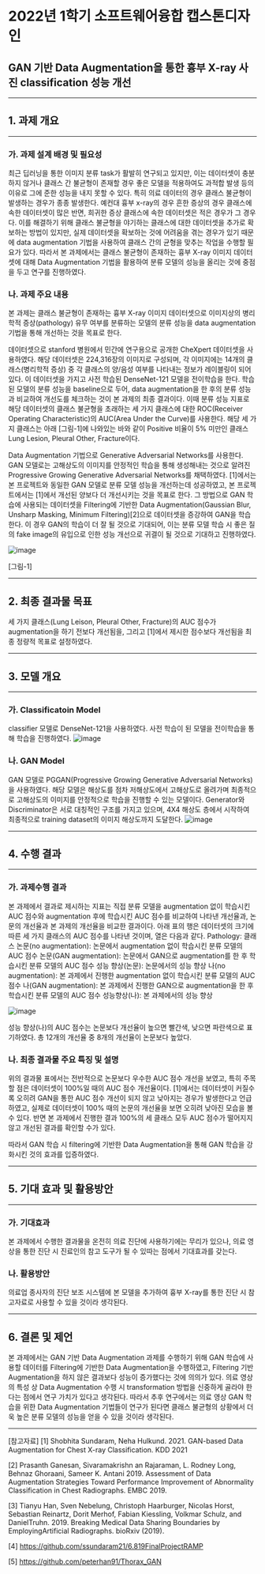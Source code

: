# 2022년 1학기 소프트웨어융합 캡스톤디자인
## GAN 기반 Data Augmentation을 통한 흉부 X-ray 사진 classification 성능 개선
---
## 1. 과제 개요
---
### 가. 과제 설계 배경 및 필요성
 최근 딥러닝을 통한 이미지 분류 task가 활발히 연구되고 있지만, 이는 데이터셋이 충분하지 않거나 클래스 간 불균형이 존재할 경우 좋은 모델을 적용하여도 과적합 발생 등의 이유로 그에 준한 성능을 내지 못할 수 있다. 특히 의료 데이터의 경우 클래스 불균형이 발생하는 경우가 종종 발생한다. 예컨대 흉부 x-ray의 경우 흔한 증상의 경우 클래스에 속한 데이터셋이 많은 반면, 희귀한 증상 클래스에 속한 데이터셋은 적은 경우가 그 경우다. 이를 해결하기 위해 클래스 불균형을 야기하는 클래스에 대한 데이터셋을 추가로 확보하는 방법이 있지만, 실제 데이터셋을 확보하는 것에 어려움을 겪는 경우가 있기 때문에 data augmentation 기법을 사용하여 클래스 간의 균형을 맞추는 작업을 수행할 필요가 있다. 따라서 본 과제에서는 클래스 불균형이 존재하는 흉부 X-ray 이미지 데이터셋에 대해 Data Augmentation 기법을 활용하여 분류 모델의 성능을 올리는 것에 중점을 두고 연구를 진행하였다.
 
### 나. 과제 주요 내용

  본 과제는 클래스 불균형이 존재하는 흉부 X-ray 이미지 데이터셋으로 이미지상의 병리학적 증상(pathology) 유무 여부를 분류하는 모델의 분류 성능을 data augmentation 기법을 통해 개선하는 것을 목표로 한다. 
 
 데이터셋으로 stanford 병원에서 민간에 연구용으로 공개한 CheXpert 데이터셋을 사용하였다. 해당 데이터셋은 224,316장의 이미지로 구성되며, 각 이미지에는 14개의 클래스(병리학적 증상) 중 각 클래스의 양/음성 여부를 나타내는 정보가 레이블링이 되어 있다. 이 데이터셋을 가지고 사전 학습된 DenseNet-121 모델을 전이학습을 한다. 학습된 모델의 분류 성능을 baseline으로 두어, data augmentation을 한 후의 분류 성능과 비교하여 개선도를 체크하는 것이 본 과제의 최종 결과이다. 이때 분류 성능 지표로 해당 데이터셋의 클래스 불균형을 초래하는 세 가지 클래스에 대한 ROC(Receiver Operating Characteristic)의 AUC(Area Under the Curve)를 사용한다. 해당 세 가지 클래스는 아래 [그림-1]에 나와있는 바와 같이 Positive 비율이 5% 미만인 클래스 Lung Lesion, Pleural Other, Fracture이다. 
 
 Data Augmentation 기법으로 Generative Adversarial Networks를 사용한다. GAN 모델로는 고해상도의 이미지를 안정적인 학습을 통해 생성해내는 것으로 알려진 Progressive Growing Generative Adversarial Networks를 채택하였다. [1]에서는 본 프로젝트와 동일한 GAN 모델로 분류 모델 성능을 개선하는데 성공하였고, 본 프로젝트에서는 [1]에서 개선된 양보다 더 개선시키는 것을 목표로 한다. 그 방법으로 GAN 학습에 사용되는 데이터셋을 Filtering에 기반한 Data Augmentation(Gaussian Blur, Unsharp Masking, Minimum Filtering)[2]으로 데이터셋을 증강하여 GAN을 학습한다. 이 경우 GAN의 학습이 더 잘 될 것으로 기대되어, 이는 분류 모델 학습 시 좋은 질의 fake image의 유입으로 인한 성능 개선으로 귀결이 될 것으로 기대하고 진행하였다. 
 
![image](https://user-images.githubusercontent.com/52408669/174017250-2dbee843-0bf5-46c4-97b2-3d27df6b5f2d.png)


[그림-1]


---
## 2. 최종 결과물 목표

  세 가지 클래스(Lung Leison, Pleural Other, Fracture)의 AUC 점수가 augmentation을 하기 전보다 개선됨을, 그리고 [1]에서 제시한 점수보다 개선됨을 최종 정량적 목표로 설정하였다. 
  
 
---
## 3. 모델 개요
---
### 가. Classificatoin Model
classifier 모델로 DenseNet-121을 사용하였다. 사전 학습이 된 모델을 전이학습을 통해 학습을 진행하였다. 
![image](https://user-images.githubusercontent.com/52408669/174018174-9bc57ed8-2a78-419b-8f11-1c4fffb92f65.png)

### 나. GAN Model
GAN 모델로 PGGAN(Progressive Growing Generative Adversarial Networks)을 사용하였다. 해당 모델은 해상도를 점차 저해상도에서 고해상도로 올려가며 최종적으로 고해상도의 이미지를 안정적으로 학습을 진행할 수 있는 모델이다. 
Generator와 Discriminator은 서로 대칭적인 구조를 가지고 있으며, 4X4 해상도 층에서 시작하여 최종적으로 training dataset의 이미지 해상도까지 도달한다.
![image](https://user-images.githubusercontent.com/52408669/174018778-2e1275b5-2edb-44b5-a562-716d7e9625b1.png)

---
## 4. 수행 결과
---
### 가. 과제수행 결과
 본 과제에서 결과로 제시하는 지표는 직접 분류 모델을 augmentation 없이 학습시킨 AUC 점수와 augmentation 후에 학습시킨 AUC 점수를 비교하여 나타낸 개선율과, 논문의 개선율과 본 과제의 개선율을 비교한 결과이다. 아래 표의 행은 데이터셋의 크기에 따른 세 가지 클래스의 AUC 점수를 나타낸 것이며, 열은 다음과 같다. 
Pathology: 클래스
논문(no augmentation): 논문에서 augmentation 없이 학습시킨 분류 모델의 AUC 점수
논문(GAN augmentation): 논문에서 GAN으로 augmentation를 한 후 학습시킨 분류 모델의 AUC 점수
성능 향상(논문): 논문에서의 성능 향상
나(no augmentation): 본 과제에서 진행한 augmentation 없이 학습시킨 분류 모델의 AUC 점수
나(GAN augmentation): 본 과제에서 진행한 GAN으로 augmentation을 한 후 학습시킨 분류 모델의 AUC 점수
성능향상(나): 본 과제에서의 성능 향상

 ![image](https://user-images.githubusercontent.com/52408669/174019091-7673e9d2-e7d4-42fc-a486-44164f317d4e.png)
 
성능 향상(나)의 AUC 점수는 논문보다 개선율이 높으면 빨간색, 낮으면 파란색으로 표기하였다. 총 12개의 개선율 중 8개의 개선율이 논문보다 높았다.

### 나. 최종 결과물  주요 특징 및 설명
 위의 결과물 표에서는 전반적으로 논문보다 우수한 AUC 점수 개선을 보였고, 특히 주목할 점은 데이터셋이 100%일 때의 AUC 점수 개선율이다. [1]에서는 데이터셋이 커질수록 오히려 GAN을 통한 AUC 점수 개선이 되지 않고 낮아지는 경우가 발생한다고 언급하였고, 실제로 데이터셋이 100% 때의 논문의 개선율을 보면 오히려 낮아진 모습을 볼 수 있다. 반면 본 과제에서 진행한 결과 100%의 세 클래스 모두 AUC 점수가 떨어지지 않고 개선된 결과를 확인할 수가 있다. 

따라서 GAN 학습 시 filtering에 기반한 Data Augmentation을 통해 GAN 학습을 강화시킨 것의 효과를 입증하였다.
 
---
## 5. 기대 효과 및 활용방안
---
### 가. 기대효과
본 과제에서 수행한 결과물을 온전히 의료 진단에 사용하기에는 무리가 있으나, 의료 영상을 통한 진단 시 진료인의 참고 도구가 될 수 있따는 점에서 기대효과를 갖는다.

### 나. 활용방안
의료업 종사자의 진단 보조 시스템에 본 모델을 추가하여 흉부 X-ray를 통한 진단 시 참고자료로 사용할 수 있을 것이라 생각된다. 

---
## 6. 결론 및 제언 
본 과제에서는 GAN 기반 Data Augmentation 과제를 수행하기 위해 GAN 학습에 사용할 데이터를 Filtering에 기반한 Data Augmentation을 수행하였고, Filtering 기반 Augmentation을 하지 않은 결과보다 성능이 증가했다는 것에 의의가 있다. 의료 영상의 특성 상 Data Augmentation 수행 시 transformation 방법을 신중하게 골라야 한다는 점에서 연구 가치가 있다고 생각된다. 따라서 추후 연구에서는 의료 영상 GAN 학습을 위한 Data Augmentation 기법들이 연구가 된다면 클래스 불균형의 상황에서 더욱 높은 분류 모델의 성능을 얻을 수 있을 것이라 생각된다. 

---
[참고자료]
[1] Shobhita Sundaram, Neha Hulkund. 2021. GAN-based Data Augmentation for Chest X-ray Classification. KDD 2021

[2] Prasanth Ganesan, Sivaramakrishn an Rajaraman, L. Rodney Long, Behnaz Ghoraani, Sameer K. Antani 2019. Assessment of Data Augmentation Strategies Toward Performance Improvement of Abnormality Classification in Chest Radiographs. EMBC 2019.

[3] Tianyu Han, Sven Nebelung, Christoph Haarburger, Nicolas Horst, Sebastian Reinartz, Dorit Merhof, Fabian Kiessling, Volkmar Schulz, and DanielTruhn. 2019. Breaking Medical Data Sharing Boundaries by EmployingArtificial Radiographs. bioRxiv (2019).

[4] https://github.com/ssundaram21/6.819FinalProjectRAMP

[5] https://github.com/peterhan91/Thorax_GAN
